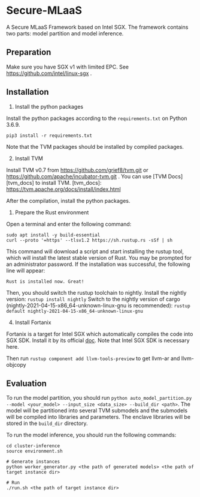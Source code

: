 # Secure-MLaaS
A Secure MLaaS Framework based on Intel SGX.
The framework contains two parts: model partition and model inference.


## Preparation

Make sure you have SGX v1 with limited EPC. See https://github.com/intel/linux-sgx .
## Installation 

1. Install the python packages

Install the python packages according to the `requirements.txt` on Python 3.6.9.

```
pip3 install -r requirements.txt
```

Note that the TVM packages should be installed by compiled packages. 

2. Install TVM

Install TVM v0.7 from https://github.com/grief8/tvm.git or https://github.com/apache/incubator-tvm.git . You can use [TVM Docs][tvm_docs] to install TVM.
[tvm_docs]: https://tvm.apache.org/docs/install/index.html

After the compilation, install the python packages.

1. Prepare the Rust environment

Open a terminal and enter the following command:
```
sudo apt install -y build-essential
curl --proto '=https' --tlsv1.2 https://sh.rustup.rs -sSf | sh
```
This command will download a script and start installing the rustup tool, which will install the latest stable version of Rust. You may be prompted for an administrator password.
If the installation was successful, the following line will appear:
```
Rust is installed now. Great!
```

Then, you should switch the rustup toolchain to nightly. 
Install the nightly version:
`rustup install nightly`
Switch to the nightly version of cargo (nightly-2021-04-15-x86_64-unknown-linux-gnu is recommended):
`rustup default nightly-2021-04-15-x86_64-unknown-linux-gnu`

4. Install Fortanix

Fortanix is a target for Intel SGX which automatically compiles the code into SGX SDK. Install it by its official [doc][doc]. Note that Intel SGX SDK is necessary here.

Then run `rustup component add llvm-tools-preview` to get llvm-ar and llvm-objcopy

[doc]: https://edp.fortanix.com/docs/installation/guide/
## Evaluation

To run the model partition, you should run `python auto_model_partition.py --model <your_model> --input_size <data_size> --build_dir <path>`. The model will be partitioned into several TVM submodels and the submodels will be compiled into libraries and parameters. The enclave libraries will be stored in the `build_dir` directory.

To run the model inference, you should run the following commands:
```
cd cluster-inference
source environment.sh

# Generate instances
python worker_generator.py <the path of generated models> <the path of target instance dir>

# Run
./run.sh <the path of target instance dir>
```

